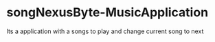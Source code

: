 # songNexusByte-MusicApplication
Its a application with a songs to play and change current song to next 
